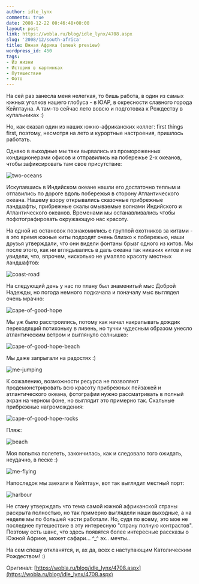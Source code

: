 ```yaml
---
author: idle_lynx
comments: true
date: 2008-12-22 00:46:48+00:00
layout: post
link: https://wobla.ru/blog/idle_lynx/4708.aspx
slug: '2008/12/south-africa'
title: Южная Африка (sneak preview)
wordpress_id: 450
tags:
- Из жизни
- История в картинках
- Путешествие
- Фото
---
```


На сей раз занесла меня нелегкая, то бишь работа, в один из самых южных уголков нашего глобуса - в ЮАР, в окресности славного города Кейптауна. А там-то сейчас лето вовсю и подготовка к Рождеству в купальниках :)

Но, как сказал один из наших южно-африканских коллег: first things first, поэтому, несмотря на лето и курортные настроения, пришлось работать.

Однако в выходные мы таки вырвались из промороженных кондиционерами офисов и отправились на побережье 2-х океанов, чтобы зафиксировать там свое присутствие:

![two-oceans](images/2009/03/two-oceans.jpg)

Искупавшись в Индийском океане нашли его достаточно теплым и отпавились по дороге вдоль побережья в сторону Атлантического океана. Нашему взору открывались сказочные прибрежные ландшафты, прибрежные скалы омываемые волнами Индийского и Атлантического океанов. Временами мы останавливались чтобы пофотографировать окружающую нас красоту.

На одной из остановок познакомились с группой охотников за китами - в это время южные киты подходят очень близко к побережью, наши друзья утверждали, что они видели фонтаны брызг одного из китов. Мы после этого, как ни вглядывались в даль океана так никаких китов и не увидели, что, впрочем, нисколько не умаляло красоту местных ландшафтов:

![coast-road](images/2009/03/coast-road.jpg)

На следующий день у нас по плану был знаменитый мыс Доброй Надежды, но погода немного подкачала и поначалу мыс выглядел очень мрачно:

![cape-of-good-hope](images/2009/03/cape-of-good-hope.jpg)

Мы уж было расстроились, потому как начал накрапывать дождик переходящий потихоньку в ливень, но тучки чудесным образом унесло атлантическим ветром и выглянуло солнышко:

![cape-of-good-hope-beach](images/2009/03/cape-of-good-hope-beach.jpg)

Мы даже запрыгали на радостях :)

![me-jumping](images/2009/03/me-jumping.jpg)

К сожалению, возможности ресурса не позволяют продемонстрировать всю красоту прибрежных пейзажей и атлантического океана, фотографии нужно рассматривать в полный экран на черном фоне, но выглядит это примерно так. Скальные прибрежные нагромождения:

![cape-of-good-hope-rocks](images/2009/03/cape-of-good-hope-rocks.jpg)

Пляж:

![beach](images/2009/03/beach.jpg)

Моя попытка полететь, закончилась, как и следовало того ожидать, неудачно, в песке :)

![me-flying](images/2009/03/me-flying.jpg)

Напоследок мы заехали в Кейптаун, вот так выглядит местный порт:

![harbour](images/2009/03/harbour.jpg)

Не стану утверждать что тема самой южной африканской страны раскрыта полностью, но так примерно выглядели наши выходные, а на неделе мы по большей части работали. Но, судя по всему, это мое не последнее путешествие в эту интересную "страну полную контрастов". Поэтому есть шанс, что здесь появятся более интересные рассказы о Южной Африке, может сафари... ^_^ эх.. мечты..

На сем спешу откланятся, и, ах да, всех с наступающим Католическим Рождеством! :)

Оригинал: [https://wobla.ru/blog/idle_lynx/4708.aspx](https://wobla.ru/blog/idle_lynx/4708.aspx)
